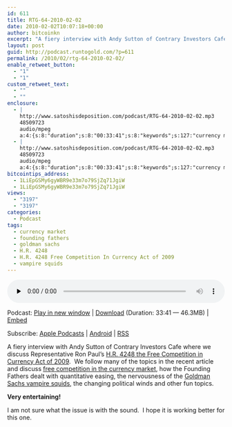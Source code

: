 ```yaml
---
id: 611
title: RTG-64-2010-02-02
date: 2010-02-02T10:07:18+00:00
author: bitcoinkn
excerpt: "A fiery interview with Andy Sutton of Contrary Investors Cafe where we discuss Representative Ron Paul's H.R. 4248 the Free Competition in Currency Act of 2009."
layout: post
guid: http://podcast.runtogold.com/?p=611
permalink: /2010/02/rtg-64-2010-02-02/
enable_retweet_button:
  - "1"
  - "1"
custom_retweet_text:
  - ""
  - ""
enclosure:
  - |
    http://www.satoshisdeposition.com/podcast/RTG-64-2010-02-02.mp3
    48509723
    audio/mpeg
    a:4:{s:8:"duration";s:8:"00:33:41";s:8:"keywords";s:127:"currency market, founding fathers, goldman sachs, H.R. 4248X H.R. 4248 Free Competition In Currency Act of 2009, vampire squids";s:6:"author";s:17:"Trace Mayer, J.D.";s:8:"explicit";s:1:"0";}
  - |
    http://www.satoshisdeposition.com/podcast/RTG-64-2010-02-02.mp3
    48509723
    audio/mpeg
    a:4:{s:8:"duration";s:8:"00:33:41";s:8:"keywords";s:127:"currency market, founding fathers, goldman sachs, H.R. 4248X H.R. 4248 Free Competition In Currency Act of 2009, vampire squids";s:6:"author";s:17:"Trace Mayer, J.D.";s:8:"explicit";s:1:"0";}
bitcointips_address:
  - 1LiEpGSMy6gyWBR9e33m7o79SjZq71JgiW
  - 1LiEpGSMy6gyWBR9e33m7o79SjZq71JgiW
views:
  - "3197"
  - "3197"
categories:
  - Podcast
tags:
  - currency market
  - founding fathers
  - goldman sachs
  - H.R. 4248
  - H.R. 4248 Free Competition In Currency Act of 2009
  - vampire squids
---
```

<!--powerpress_player-->

<div class="powerpress_player" id="powerpress_player_5655">
  <audio class="wp-audio-shortcode" id="audio-611-66" preload="none" style="width: 100%;" controls="controls"><source type="audio/mpeg" src="http://media.blubrry.com/bitcoinruntogold/p/www.satoshisdeposition.com/podcast/RTG-64-2010-02-02.mp3?_=66" /><a href="http://media.blubrry.com/bitcoinruntogold/p/www.satoshisdeposition.com/podcast/RTG-64-2010-02-02.mp3">http://media.blubrry.com/bitcoinruntogold/p/www.satoshisdeposition.com/podcast/RTG-64-2010-02-02.mp3</a></audio>
</div>

<p class="powerpress_links powerpress_links_mp3">
  Podcast: <a href="http://media.blubrry.com/bitcoinruntogold/p/www.satoshisdeposition.com/podcast/RTG-64-2010-02-02.mp3" class="powerpress_link_pinw" target="_blank" title="Play in new window" onclick="return powerpress_pinw('https://www.bitcoin.kn/?powerpress_pinw=611-podcast');" rel="nofollow">Play in new window</a> | <a href="http://media.blubrry.com/bitcoinruntogold/s/www.satoshisdeposition.com/podcast/RTG-64-2010-02-02.mp3" class="powerpress_link_d" title="Download" rel="nofollow" download="RTG-64-2010-02-02.mp3">Download</a> (Duration: 33:41 &#8212; 46.3MB) | <a href="#" class="powerpress_link_e" title="Embed" onclick="return powerpress_show_embed('611-podcast');" rel="nofollow">Embed</a>
</p>

<p class="powerpress_embed_box" id="powerpress_embed_611-podcast" style="display: none;">
  <input id="powerpress_embed_611-podcast_t" type="text" value="<iframe width=&quot;320&quot; height=&quot;30&quot; src=&quot;https://www.bitcoin.kn/?powerpress_embed=611-podcast&amp;powerpress_player=mediaelement-audio&quot; frameborder=&quot;0&quot; scrolling=&quot;no&quot;></iframe>" onclick="javascript: this.select();" onfocus="javascript: this.select();" style="width: 70%;" readOnly />
</p>

<p class="powerpress_links powerpress_subscribe_links">
  Subscribe: <a href="https://itunes.apple.com/WebObjects/MZStore.woa/wa/viewPodcast?id=301670981&mt=2&ls=1#episodeGuid=http%3A%2F%2Fpodcast.runtogold.com%2F%3Fp%3D611" class="powerpress_link_subscribe powerpress_link_subscribe_itunes" title="Subscribe on Apple Podcasts" rel="nofollow">Apple Podcasts</a> | <a href="https://subscribeonandroid.com/www.bitcoin.kn/feed/podcast/" class="powerpress_link_subscribe powerpress_link_subscribe_android" title="Subscribe on Android" rel="nofollow">Android</a> | <a href="https://www.bitcoin.kn/feed/podcast/" class="powerpress_link_subscribe powerpress_link_subscribe_rss" title="Subscribe via RSS" rel="nofollow">RSS</a>
</p>

A fiery interview with Andy Sutton of Contrary Investors Cafe where we discuss Representative Ron Paul&#8217;s <a title="hr 4248 free competition in currency act of 2009" href="http://www.opencongress.org/bill/111-h4248/show" target="_blank">H.R. 4248 the Free Competition in Currency Act of 2009</a>.  We follow many of the topics in the recent article and discuss <a title="free competition in currency" href="http://www.runtogold.com/2010/02/hr-4248-free-competition-in-currency-act-of-2009/" target="_blank">free competition in the currency market</a>, how the Founding Fathers dealt with quantitative easing, the nervousness of the <a title="goldman sachs vampire squids" href="http://www.runtogold.com/2009/11/starving-the-vampire-squids/" target="_blank">Goldman Sachs vampire squids</a>, the changing political winds and other fun topics.

**Very entertaining!**

I am not sure what the issue is with the sound.  I hope it is working better for this one.